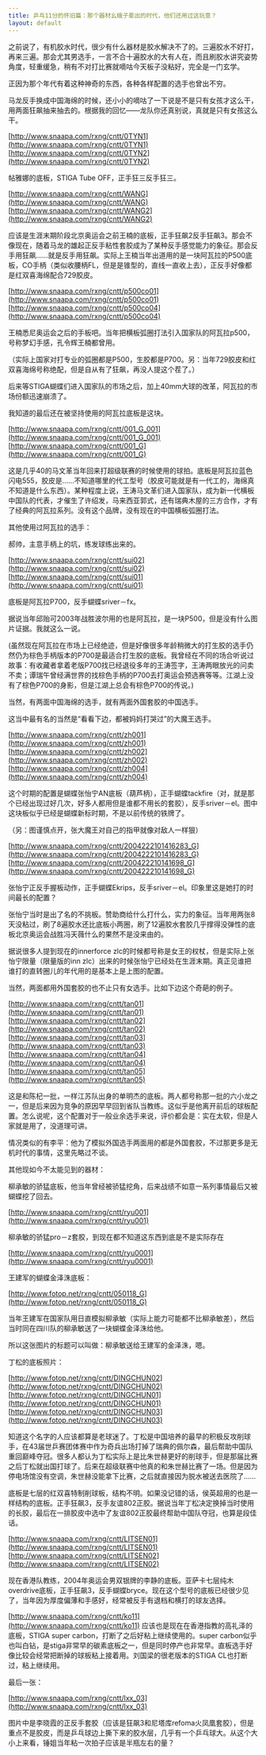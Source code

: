 ```yaml
---
title: 乒乓11分的怀旧篇：那个器材幺蛾子辈出的时代，他们还用过这玩意？
layout: default
---
```


之前说了，有机胶水时代，很少有什么器材是胶水解决不了的。三遍胶水不好打，再来三遍。那会尤其男选手，一言不合十遍胶水的大有人在，而且刷胶水讲究姿势角度，轻重缓急，稍有不对打比赛就嘀咕今天板子没粘好，完全是一门玄学。

正因为那个年代有着这种神奇的东西，各种各样配置的选手也曾出不穷。

马龙反手换成中国海绵的时候，还小小的嘀咕了一下说是不是只有女孩才这么干，用两面狂飙抽来抽去的。根据我的回忆——龙队你还真别说，真就是只有女孩这么干。

[http://www.snaapa.com/rxng/cntt/0TYN1](http://www.snaapa.com/rxng/cntt/0TYN1)
[http://www.snaapa.com/rxng/cntt/0TYN2](http://www.snaapa.com/rxng/cntt/0TYN2)

帖雅娜的底板，STIGA Tube OFF，正手狂三反手狂三。

[http://www.snaapa.com/rxng/cntt/WANG](http://www.snaapa.com/rxng/cntt/WANG)
[http://www.snaapa.com/rxng/cntt/WANG2](http://www.snaapa.com/rxng/cntt/WANG2)

应该是生涯末期阶段北京奥运会之前王楠的底板，正手狂飙2反手狂飙3。那会不像现在，随着马龙的雄起正反手粘性套胶成为了某种反手感觉能力的象征。那会反手用狂飙……就是反手用狂飙。实际上王楠当年出道用的是一块阿瓦拉的P500底板，CO手柄（类似收腰柄FL，但是是锥型的，直线一直收上去），正反手好像都是红双喜海绵配合729胶皮。

[http://www.snaapa.com/rxng/cntt/p500co01](http://www.snaapa.com/rxng/cntt/p500co01)
[http://www.snaapa.com/rxng/cntt/p500co04](http://www.snaapa.com/rxng/cntt/p500co04)

王楠悉尼奥运会之后的手板吧。当年把横板弧圈打法引入国家队的阿瓦拉p500，号称梦幻手感，孔令辉王楠都曾用。

（实际上国家对打专业的弧圈都是P500，生胶都是P700。另：当年729胶皮和红双喜海绵号称绝配，但是自从有了狂飙，再没人提这个茬了。）

后来等STIGA蝴蝶们进入国家队的市场之后，加上40mm大球的改革，阿瓦拉的市场份额迅速崩溃了。

我知道的最后还在被坚持使用的阿瓦拉底板是这块。

[http://www.snaapa.com/rxng/cntt/001_G_001](http://www.snaapa.com/rxng/cntt/001_G_001)
[http://www.snaapa.com/rxng/cntt/001_G](http://www.snaapa.com/rxng/cntt/001_G)

这是几乎40的马文革当年回来打超级联赛的时候使用的球拍。底板是阿瓦拉蓝色闪电555，胶皮是……不知道哪里的代工型号（胶皮可能就是有一代工的，海绵真不知道是什么东西）。某种程度上说，王涛马文革们进入国家队，成为新一代横板中国队的代表，才催生了许绍发，马来西亚郭式，还有瑞典木屋的三方合作，才有了经典的阿瓦拉系列。没有这个品牌，没有现在的中国横板弧圈打法。

其他使用过阿瓦拉的选手：

郝帅，主意手柄上的坑，练发球练出来的。

[http://www.snaapa.com/rxng/cntt/sui02](http://www.snaapa.com/rxng/cntt/sui02)
[http://www.snaapa.com/rxng/cntt/sui01](http://www.snaapa.com/rxng/cntt/sui01)

底板是阿瓦拉P700，反手蝴蝶sriver－fx。

据说当年邱贻可2003年战胜波尔用的也是阿瓦拉，是一块P500，但是没有什么图片证据。我就这么一说。

(虽然现在阿瓦拉在市场上已经绝迹，但是好像很多年龄稍微大的打生胶的选手仍然仍为棕色手柄版本的P700是最适合打生胶的底板。我曾经在不同的场合听说过故事：有收藏者拿着老版P700找已经退役多年的王涛签字，王涛两眼放光的问卖不卖；谭瑞午曾经满世界的找棕色手柄的P700去打奥运会预选赛等等。江湖上没有了棕色P700的身影，但是江湖上总会有棕色P700的传说。)


当然，有两面中国海绵的选手，就有两面外国套胶的中国选手。

这当中最有名的当然是“看看下边，都被妈妈打哭过”的大魔王选手。

[http://www.snaapa.com/rxng/cntt/zh001](http://www.snaapa.com/rxng/cntt/zh001)
[http://www.snaapa.com/rxng/cntt/zh002](http://www.snaapa.com/rxng/cntt/zh002)
[http://www.snaapa.com/rxng/cntt/zh004](http://www.snaapa.com/rxng/cntt/zh004)

这个时期的配置是蝴蝶张怡宁AN底板（葫芦柄），正手蝴蝶tackfire（对，就是那个已经出现过好几次，好多人都用但是谁都不用长的套胶），反手sriver－el。图中这块板似乎已经是蝴蝶新标时期，不是以前传统的铁牌了。

（另：图谨慎点开，张大魔王对自己的指甲就像对敌人一样狠）

[http://www.snaapa.com/rxng/cntt/2004222101416283_G](http://www.snaapa.com/rxng/cntt/2004222101416283_G)
[http://www.snaapa.com/rxng/cntt/200422210141698_G](http://www.snaapa.com/rxng/cntt/200422210141698_G)

张怡宁正反手握板动作，正手蝴蝶Ekrips，反手sriver－el。印象里这是她打的时间最长的配置？

张怡宁当时是出了名的不挑板。赞助商给什么打什么，实力的象征。当年用两张8天没粘过，刷了8遍胶水还比底板小两圈，刷了12遍胶水套胶几乎撑得没弹性的底板北京奥运会战胜冯天薇什么的果然不是没来由的。

据说很多人提到现在的innerforce zlc的时候都号称是女王的权杖，但是实际上张怡宁限量（限量版的inn zlc）出来的时候张怡宁已经处在生涯末期。真正见谁把谁打的直转圈儿的年代用的是基本上是上图的配置。

当然，两面都用外国套胶的也不止只有女选手。比如下边这个奇葩的例子。

[http://www.snaapa.com/rxng/cntt/tan01](http://www.snaapa.com/rxng/cntt/tan01)
[http://www.snaapa.com/rxng/cntt/tan02](http://www.snaapa.com/rxng/cntt/tan02)
[http://www.snaapa.com/rxng/cntt/tan03](http://www.snaapa.com/rxng/cntt/tan03)
[http://www.snaapa.com/rxng/cntt/tan04](http://www.snaapa.com/rxng/cntt/tan04)
[http://www.snaapa.com/rxng/cntt/tan05](http://www.snaapa.com/rxng/cntt/tan05)

这是和陈杞一批，一样江苏队出身的单明杰的底板。两人都号称那一批的六小龙之一，但是后来因为竞争的原因早早回到省队当教练。这似乎是他离开前后的球板配置。怎么说呢，这个配置对于一般业余选手来说，评价都会是：实在太软，但是人家就是用了，没道理可讲。

情况类似的有李平：他为了模拟外国选手两面用的都是外国套胶，不过那更多是无机时代的事情，这里先略过不谈。

其他现如今不太能见到的器材：

柳承敏的骄猛底板，他当年曾经被骄猛挖角，后来战绩不如意一系列事情最后又被蝴蝶挖了回去。

[http://www.snaapa.com/rxng/cntt/ryu001](http://www.snaapa.com/rxng/cntt/ryu001)

柳承敏的骄猛pro－z套胶，到现在都不知道这东西到底是不是实际存在

[http://www.snaapa.com/rxng/cntt/ryu0001](http://www.snaapa.com/rxng/cntt/ryu0001)

王建军的蝴蝶金泽洙底板：

[http://www.fotop.net/rxng/cntt/050118_G](http://www.fotop.net/rxng/cntt/050118_G)

当年王建军在国家队用日直模拟柳承敏（实际上能力可能都不比柳承敏差），然后当时同在四川队的柳承敏送了一块蝴蝶金泽洙给他。

所以这张图片的标题可以叫做：柳承敏送给王建军的金泽洙，嗯。

丁松的底板照片：

[http://www.fotop.net/rxng/cntt/DINGCHUN02](http://www.fotop.net/rxng/cntt/DINGCHUN02)
[http://www.fotop.net/rxng/cntt/DINGCHUN01](http://www.fotop.net/rxng/cntt/DINGCHUN01)
[http://www.fotop.net/rxng/cntt/DINGCHUN03](http://www.fotop.net/rxng/cntt/DINGCHUN03)

知道这个名字的人应该都算是老球迷了。丁松是中国培养的最早的积极反攻削球手，在43届世乒赛团体赛中作为奇兵出场打掉了瑞典的佩尔森，最后帮助中国队重回巅峰夺冠。很多人都认为丁松实际上是比朱世赫更好的削球手，但是那届比赛之后丁松就出国打球了。后来在超级联赛中他真的和朱世赫比赛了一场。但是因为停电场馆没有空调，朱世赫没能拿下比赛，之后就直接因为脱水被送去医院了……

底板是七层的红双喜特制削球板，结构不明。如果没记错的话，侯英超用的也是一样结构的底板。正手狂飙3，反手友谊802正胶。据说当年丁松决定换掉当时使用的长胶，最后在一排胶皮中选中了友谊802正胶最终帮助中国队夺冠，也算是段佳话。

[http://www.snaapa.com/rxng/cntt/LITSEN01](http://www.snaapa.com/rxng/cntt/LITSEN01)
[http://www.snaapa.com/rxng/cntt/LITSEN02](http://www.snaapa.com/rxng/cntt/LITSEN02)

现在香港队教练，2004年奥运会男双银牌的李静的底板。亚萨卡七层纯木overdrive底板，正手狂飙3，反手蝴蝶bryce。现在这个型号的底板已经很少见了，当年因为厚度偏薄和手感好，经常被反手有退档和横打的球友选择。

[http://www.snaapa.com/rxng/cntt/ko11](http://www.snaapa.com/rxng/cntt/ko11)
应该也是现在在香港指教的高礼泽的底板，STIGA super carbon，打断了之后好粘上继续使用的。super carbon似乎也叫白钻，是stiga非常早的碳素底板之一，但是同时停产也非常早。直板选手好像比较会经常把断掉的球板粘上接着用。刘国梁的很老版本的STIGA CL也打断过，粘上继续用。

最后一张：

[http://www.snaapa.com/rxng/cntt/lxx_03](http://www.snaapa.com/rxng/cntt/lxx_03)

图片中是李晓霞的正反手套胶（应该是狂飙3和尼塔库refoma火凤凰套胶），但是重点不是胶皮，而是乒乓球边上撕下来的胶水层，几乎有一个乒乓球大。从这个大小上来看，锤姐当年粘一次拍子应该是半瓶左右的量？
